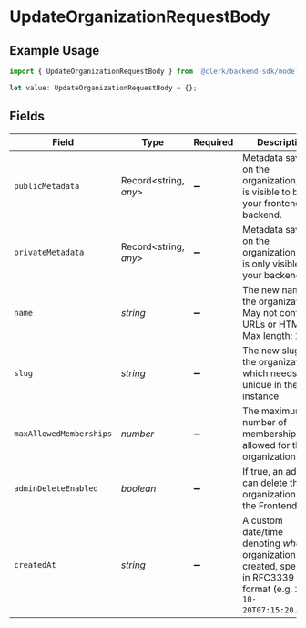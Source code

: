 # UpdateOrganizationRequestBody

## Example Usage

```typescript
import { UpdateOrganizationRequestBody } from '@clerk/backend-sdk/models/operations';

let value: UpdateOrganizationRequestBody = {};
```

## Fields

| Field                   | Type                  | Required           | Description                                                                                                                     |
| ----------------------- | --------------------- | ------------------ | ------------------------------------------------------------------------------------------------------------------------------- |
| `publicMetadata`        | Record<string, _any_> | :heavy_minus_sign: | Metadata saved on the organization, that is visible to both your frontend and backend.                                          |
| `privateMetadata`       | Record<string, _any_> | :heavy_minus_sign: | Metadata saved on the organization that is only visible to your backend.                                                        |
| `name`                  | _string_              | :heavy_minus_sign: | The new name of the organization.<br/>May not contain URLs or HTML.<br/>Max length: 256                                         |
| `slug`                  | _string_              | :heavy_minus_sign: | The new slug of the organization, which needs to be unique in the instance                                                      |
| `maxAllowedMemberships` | _number_              | :heavy_minus_sign: | The maximum number of memberships allowed for this organization                                                                 |
| `adminDeleteEnabled`    | _boolean_             | :heavy_minus_sign: | If true, an admin can delete this organization with the Frontend API.                                                           |
| `createdAt`             | _string_              | :heavy_minus_sign: | A custom date/time denoting _when_ the organization was created, specified in RFC3339 format (e.g. `2012-10-20T07:15:20.902Z`). |
